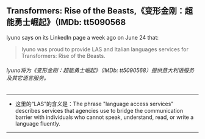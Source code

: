 Transformers: Rise of the Beasts,《变形金刚：超能勇士崛起》（IMDb: tt5090568
---
Iyuno says on its LinkedIn page a week ago on June 24 that:
> Iyuno was proud to provide LAS and Italian languages services for Transformers: Rise of the Beasts.  

###### Iyuno将为《变形金刚：超能勇士崛起》（IMDb: tt5090568）提供意大利语服务及其它语言服务。
---
* 这里的“LAS”的含义是：The phrase "language access services" describes services that agencies use to bridge the communication barrier with individuals who cannot speak, understand, read, or write a language fluently.
---



